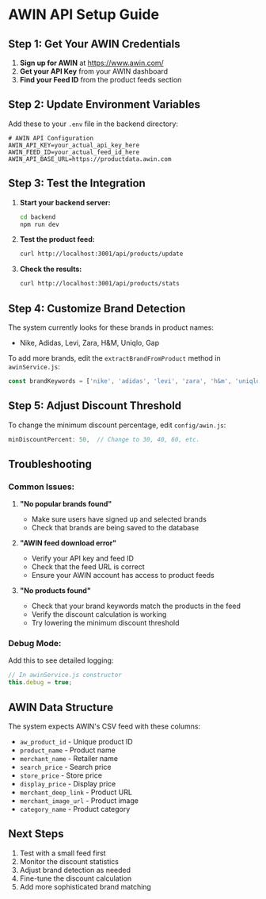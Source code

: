 # AWIN API Setup Guide

## Step 1: Get Your AWIN Credentials

1. **Sign up for AWIN** at https://www.awin.com/
2. **Get your API Key** from your AWIN dashboard
3. **Find your Feed ID** from the product feeds section

## Step 2: Update Environment Variables

Add these to your `.env` file in the backend directory:

```env
# AWIN API Configuration
AWIN_API_KEY=your_actual_api_key_here
AWIN_FEED_ID=your_actual_feed_id_here
AWIN_API_BASE_URL=https://productdata.awin.com
```

## Step 3: Test the Integration

1. **Start your backend server:**
   ```bash
   cd backend
   npm run dev
   ```

2. **Test the product feed:**
   ```bash
   curl http://localhost:3001/api/products/update
   ```

3. **Check the results:**
   ```bash
   curl http://localhost:3001/api/products/stats
   ```

## Step 4: Customize Brand Detection

The system currently looks for these brands in product names:
- Nike, Adidas, Levi, Zara, H&M, Uniqlo, Gap

To add more brands, edit the `extractBrandFromProduct` method in `awinService.js`:

```javascript
const brandKeywords = ['nike', 'adidas', 'levi', 'zara', 'h&m', 'uniqlo', 'gap', 'your_brand_here'];
```

## Step 5: Adjust Discount Threshold

To change the minimum discount percentage, edit `config/awin.js`:

```javascript
minDiscountPercent: 50,  // Change to 30, 40, 60, etc.
```

## Troubleshooting

### Common Issues:

1. **"No popular brands found"**
   - Make sure users have signed up and selected brands
   - Check that brands are being saved to the database

2. **"AWIN feed download error"**
   - Verify your API key and feed ID
   - Check that the feed URL is correct
   - Ensure your AWIN account has access to product feeds

3. **"No products found"**
   - Check that your brand keywords match the products in the feed
   - Verify the discount calculation is working
   - Try lowering the minimum discount threshold

### Debug Mode:

Add this to see detailed logging:
```javascript
// In awinService.js constructor
this.debug = true;
```

## AWIN Data Structure

The system expects AWIN's CSV feed with these columns:
- `aw_product_id` - Unique product ID
- `product_name` - Product name
- `merchant_name` - Retailer name
- `search_price` - Search price
- `store_price` - Store price
- `display_price` - Display price
- `merchant_deep_link` - Product URL
- `merchant_image_url` - Product image
- `category_name` - Product category

## Next Steps

1. Test with a small feed first
2. Monitor the discount statistics
3. Adjust brand detection as needed
4. Fine-tune the discount calculation
5. Add more sophisticated brand matching
